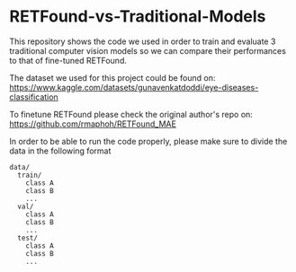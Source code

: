 # RETFound-vs-Traditional-Models

This repository shows the code we used in order to train and evaluate 3 traditional computer vision models so we can compare their performances to that of fine-tuned RETFound.

The dataset we used for this project could be found on: https://www.kaggle.com/datasets/gunavenkatdoddi/eye-diseases-classification

To finetune RETFound please check the original author's repo on: https://github.com/rmaphoh/RETFound_MAE

In order to be able to run the code properly, please make sure to divide the data in the following format  
```
data/
  train/ 
    class A
    class B
    ...
  val/ 
    class A
    class B
    ...
  test/
    class A
    class B
    ...
```
